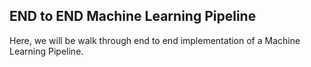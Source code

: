 ## END to END Machine Learning Pipeline 

Here, we will be walk through end to end implementation of a Machine Learning Pipeline.
